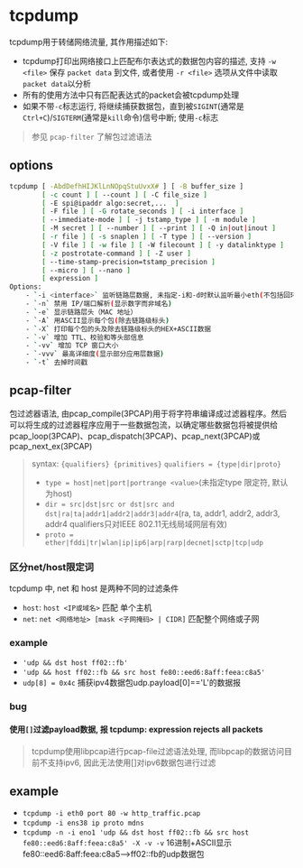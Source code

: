 # tcpdump

tcpdump用于转储网络流量, 其作用描述如下:

- tcpdump打印出网络接口上匹配布尔表达式的数据包内容的描述, 支持 `-w <file>` 保存 `packet data` 到文件, 或者使用 `-r <file>` 选项从文件中读取`packet data`以分析
- 所有的使用方法中只有匹配表达式的packet会被tcpdump处理
- 如果不带`-c`标志运行, 将继续捕获数据包，直到被`SIGINT`(通常是`Ctrl+C`)/`SIGTERM`(通常是`kill`命令)信号中断; 使用`-c`标志
 

> 参见 `pcap-filter` 了解包过滤语法

## options

```sh
tcpdump [ -AbdDefhHIJKlLnNOpqStuUvxX# ] [ -B buffer_size ]
        [ -c count ] [ --count ] [ -C file_size ]
        [ -E spi@ipaddr algo:secret,...  ]
        [ -F file ] [ -G rotate_seconds ] [ -i interface ]
        [ --immediate-mode ] [ -j tstamp_type ] [ -m module ]
        [ -M secret ] [ --number ] [ --print ] [ -Q in|out|inout ]
        [ -r file ] [ -s snaplen ] [ -T type ] [ --version ]
        [ -V file ] [ -w file ] [ -W filecount ] [ -y datalinktype ]
        [ -z postrotate-command ] [ -Z user ]
        [ --time-stamp-precision=tstamp_precision ]
        [ --micro ] [ --nano ]
        [ expression ]
Options:
    - `-i <interface>` 监听链路层数据, 未指定-i和-d时默认监听最小eth(不包括回环地址), 如eth0
    - `-n` 禁用 IP/端口解析(显示数字而非域名)
    - `-e` 显示链路层头（MAC 地址）
    - `-A` 用ASCII显示每个包(除去链路级标头)
    - `-X` 打印每个包的头及除去链路级标头的HEX+ASCII数据
    - `-v` 增加 TTL、校验和等头部信息
    - `-vv` 增加 TCP 窗口大小
    - `-vvv` 最高详细度(显示部分应用层数据)
    - `-t` 去掉时间戳
```

## pcap-filter
包过滤器语法, 由pcap_compile(3PCAP)用于将字符串编译成过滤器程序。然后可以将生成的过滤器程序应用于一些数据包流，以确定哪些数据包将被提供给pcap_loop(3PCAP)、pcap_dispatch(3PCAP)、pcap_next(3PCAP)或pcap_next_ex(3PCAP)

> syntax: `{qualifiers} {primitives}`
> `qualifiers = {type|dir|proto}`
>   - `type = host|net|port|portrange <value>`(未指定type 限定符, 默认为host)
>   - `dir = src|dst|src or dst|src and dst|ra|ta|addr1|addr2|addr3|addr4`(ra, ta, addr1, addr2, addr3, addr4 qualifiers只对IEEE 802.11无线局域网层有效)
>   - `proto = ether|fddi|tr|wlan|ip|ip6|arp|rarp|decnet|sctp|tcp|udp`

### 区分net/host限定词

tcpdump 中, net 和 host 是两种不同的过滤条件
- `host`: `host <IP或域名>` 匹配 单个主机
- `net`: `net <网络地址> [mask <子网掩码> | CIDR]` 匹配整个网络或子网

### example
- `'udp && dst host ff02::fb'`
- `'udp && host ff02::fb && src host fe80::eed6:8aff:feea:c8a5'`
- `udp[8] = 0x4c` 捕获ipv4数据包udp.payload[0]=='L'的数据报

### bug

#### 使用`[]`过滤payload数据, 报 tcpdump: expression rejects all packets

> tcpdump使用libpcap进行pcap-file过滤语法处理, 而libpcap的数据访问目前不支持ipv6, 因此无法使用[]对ipv6数据包进行过滤

## example
- `tcpdump -i eth0 port 80 -w http_traffic.pcap`
- `tcpdump -i ens38 ip proto mdns`
- `tcpdump -n -i eno1 'udp && dst host ff02::fb && src host fe80::eed6:8aff:feea:c8a5' -X -v -v` 16进制+ASCII显示fe80::eed6:8aff:feea:c8a5-->ff02::fb的udp数据包